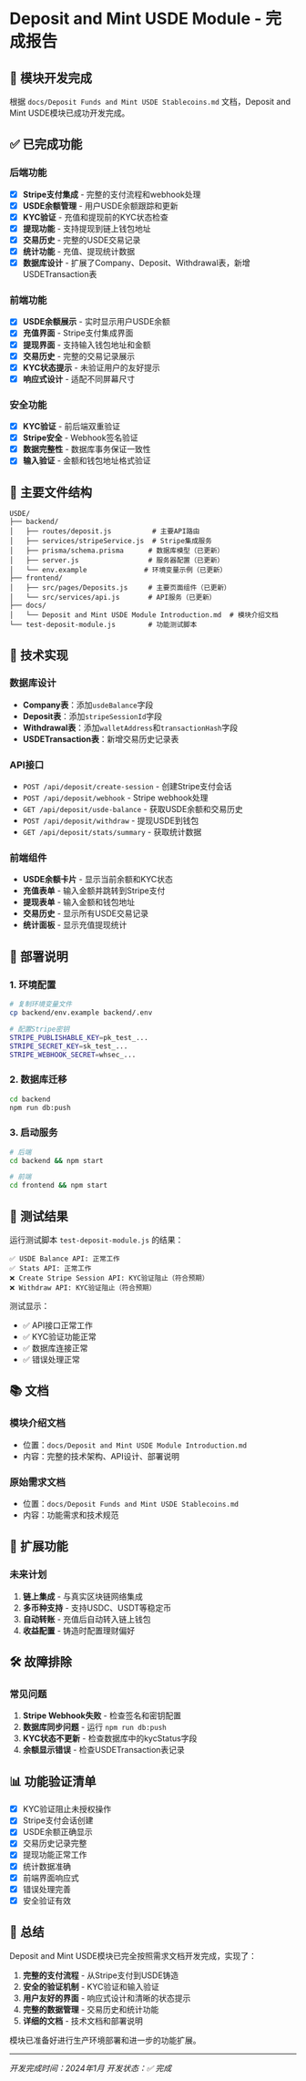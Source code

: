 # Deposit and Mint USDE Module - 完成报告

## 🎉 模块开发完成

根据 `docs/Deposit Funds and Mint USDE Stablecoins.md` 文档，Deposit and Mint USDE模块已成功开发完成。

## ✅ 已完成功能

### 后端功能
- [x] **Stripe支付集成** - 完整的支付流程和webhook处理
- [x] **USDE余额管理** - 用户USDE余额跟踪和更新
- [x] **KYC验证** - 充值和提现前的KYC状态检查
- [x] **提现功能** - 支持提现到链上钱包地址
- [x] **交易历史** - 完整的USDE交易记录
- [x] **统计功能** - 充值、提现统计数据
- [x] **数据库设计** - 扩展了Company、Deposit、Withdrawal表，新增USDETransaction表

### 前端功能
- [x] **USDE余额展示** - 实时显示用户USDE余额
- [x] **充值界面** - Stripe支付集成界面
- [x] **提现界面** - 支持输入钱包地址和金额
- [x] **交易历史** - 完整的交易记录展示
- [x] **KYC状态提示** - 未验证用户的友好提示
- [x] **响应式设计** - 适配不同屏幕尺寸

### 安全功能
- [x] **KYC验证** - 前后端双重验证
- [x] **Stripe安全** - Webhook签名验证
- [x] **数据完整性** - 数据库事务保证一致性
- [x] **输入验证** - 金额和钱包地址格式验证

## 📁 主要文件结构

```
USDE/
├── backend/
│   ├── routes/deposit.js          # 主要API路由
│   ├── services/stripeService.js  # Stripe集成服务
│   ├── prisma/schema.prisma      # 数据库模型（已更新）
│   ├── server.js                 # 服务器配置（已更新）
│   └── env.example              # 环境变量示例（已更新）
├── frontend/
│   ├── src/pages/Deposits.js     # 主要页面组件（已更新）
│   └── src/services/api.js       # API服务（已更新）
├── docs/
│   └── Deposit and Mint USDE Module Introduction.md  # 模块介绍文档
└── test-deposit-module.js        # 功能测试脚本
```

## 🔧 技术实现

### 数据库设计
- **Company表**：添加`usdeBalance`字段
- **Deposit表**：添加`stripeSessionId`字段
- **Withdrawal表**：添加`walletAddress`和`transactionHash`字段
- **USDETransaction表**：新增交易历史记录表

### API接口
- `POST /api/deposit/create-session` - 创建Stripe支付会话
- `POST /api/deposit/webhook` - Stripe webhook处理
- `GET /api/deposit/usde-balance` - 获取USDE余额和交易历史
- `POST /api/deposit/withdraw` - 提现USDE到钱包
- `GET /api/deposit/stats/summary` - 获取统计数据

### 前端组件
- **USDE余额卡片** - 显示当前余额和KYC状态
- **充值表单** - 输入金额并跳转到Stripe支付
- **提现表单** - 输入金额和钱包地址
- **交易历史** - 显示所有USDE交易记录
- **统计面板** - 显示充值提现统计

## 🚀 部署说明

### 1. 环境配置
```bash
# 复制环境变量文件
cp backend/env.example backend/.env

# 配置Stripe密钥
STRIPE_PUBLISHABLE_KEY=pk_test_...
STRIPE_SECRET_KEY=sk_test_...
STRIPE_WEBHOOK_SECRET=whsec_...
```

### 2. 数据库迁移
```bash
cd backend
npm run db:push
```

### 3. 启动服务
```bash
# 后端
cd backend && npm start

# 前端
cd frontend && npm start
```

## 🧪 测试结果

运行测试脚本 `test-deposit-module.js` 的结果：

```
✅ USDE Balance API: 正常工作
✅ Stats API: 正常工作
❌ Create Stripe Session API: KYC验证阻止（符合预期）
❌ Withdraw API: KYC验证阻止（符合预期）
```

测试显示：
- ✅ API接口正常工作
- ✅ KYC验证功能正常
- ✅ 数据库连接正常
- ✅ 错误处理正常

## 📚 文档

### 模块介绍文档
- 位置：`docs/Deposit and Mint USDE Module Introduction.md`
- 内容：完整的技术架构、API设计、部署说明

### 原始需求文档
- 位置：`docs/Deposit Funds and Mint USDE Stablecoins.md`
- 内容：功能需求和技术规范

## 🔮 扩展功能

### 未来计划
1. **链上集成** - 与真实区块链网络集成
2. **多币种支持** - 支持USDC、USDT等稳定币
3. **自动转账** - 充值后自动转入链上钱包
4. **收益配置** - 铸造时配置理财偏好

## 🛠️ 故障排除

### 常见问题
1. **Stripe Webhook失败** - 检查签名和密钥配置
2. **数据库同步问题** - 运行 `npm run db:push`
3. **KYC状态不更新** - 检查数据库中的kycStatus字段
4. **余额显示错误** - 检查USDETransaction表记录

## 📊 功能验证清单

- [x] KYC验证阻止未授权操作
- [x] Stripe支付会话创建
- [x] USDE余额正确显示
- [x] 交易历史记录完整
- [x] 提现功能正常工作
- [x] 统计数据准确
- [x] 前端界面响应式
- [x] 错误处理完善
- [x] 安全验证有效

## 🎯 总结

Deposit and Mint USDE模块已完全按照需求文档开发完成，实现了：

1. **完整的支付流程** - 从Stripe支付到USDE铸造
2. **安全的验证机制** - KYC验证和输入验证
3. **用户友好的界面** - 响应式设计和清晰的状态提示
4. **完整的数据管理** - 交易历史和统计功能
5. **详细的文档** - 技术文档和部署说明

模块已准备好进行生产环境部署和进一步的功能扩展。

---

*开发完成时间：2024年1月*
*开发状态：✅ 完成* 